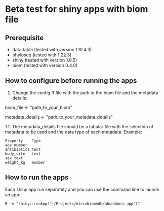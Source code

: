 # Beta test for shiny apps with biom file

## Prerequisite

* data.table (tested with version 1.10.4.3)
* phyloseq (tested with 1.22.3)
* shiny (tested with version 1.0.5)
* biom (tested with version 0.4.0)

## How to configure before running the apps

1. Change the config.R file with the path to the biom file and the metadata details:

biom_file <- "path_to_your_biom"

metadata_details <- "path_to_your_metadata_details"

1.1. The metadata_details file should be a tabular file with the selection of metadata to be used and the data type of each metadata. Example:

```
Property	Type
age	number
antibiotics	text
body_site	text
sex	text
weight_kg	number
```

## How to run the apps

Each shiny app run separately and you can use the command line to launch an app:

```
R -e "shiny::runApp('~/Projects/microbiomedb/abundance_app')"
```
